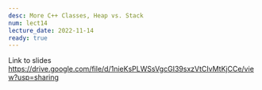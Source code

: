 ```yaml
---
desc: More C++ Classes, Heap vs. Stack
num: lect14
lecture_date: 2022-11-14
ready: true
---
```



Link to slides  <https://drive.google.com/file/d/1nieKsPLWSsVgcGI39sxzVtCIvMtKjCCe/view?usp=sharing>






